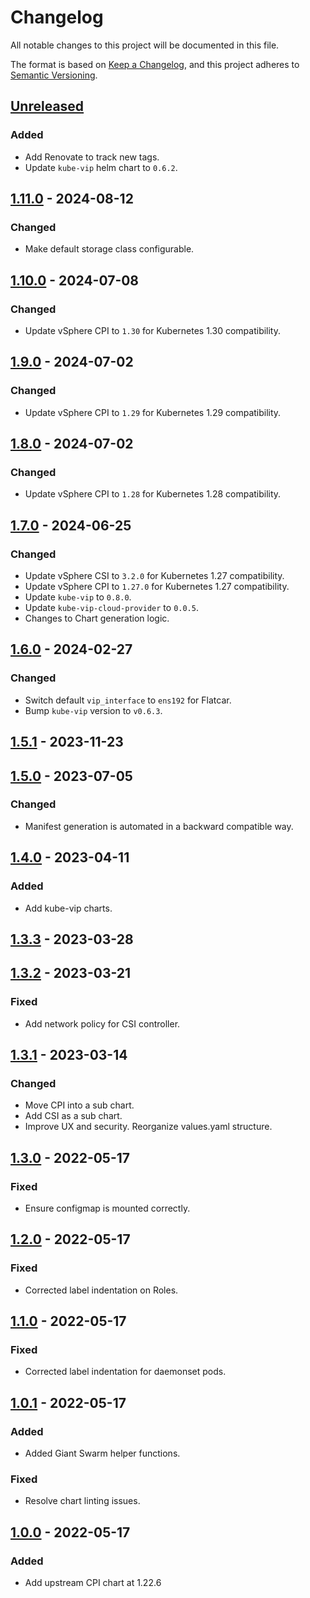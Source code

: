 # Changelog

All notable changes to this project will be documented in this file.

The format is based on [Keep a Changelog](https://keepachangelog.com/en/1.0.0/),
and this project adheres to [Semantic Versioning](https://semver.org/spec/v2.0.0.html).

## [Unreleased]

### Added

- Add Renovate to track new tags.
- Update `kube-vip` helm chart to `0.6.2`.

## [1.11.0] - 2024-08-12

### Changed

- Make default storage class configurable.

## [1.10.0] - 2024-07-08

### Changed

- Update vSphere CPI to `1.30` for Kubernetes 1.30 compatibility.

## [1.9.0] - 2024-07-02

### Changed

- Update vSphere CPI to `1.29` for Kubernetes 1.29 compatibility.

## [1.8.0] - 2024-07-02

### Changed

- Update vSphere CPI to `1.28` for Kubernetes 1.28 compatibility.

## [1.7.0] - 2024-06-25

### Changed

- Update vSphere CSI to `3.2.0` for Kubernetes 1.27 compatibility.
- Update vSphere CPI to `1.27.0` for Kubernetes 1.27 compatibility.
- Update `kube-vip` to `0.8.0`.
- Update `kube-vip-cloud-provider` to `0.0.5`.
- Changes to Chart generation logic.

## [1.6.0] - 2024-02-27

### Changed

- Switch default `vip_interface` to `ens192` for Flatcar.
- Bump `kube-vip` version to `v0.6.3`.

## [1.5.1] - 2023-11-23

## [1.5.0] - 2023-07-05

### Changed

- Manifest generation is automated in a backward compatible way.

## [1.4.0] - 2023-04-11

### Added

- Add kube-vip charts.

## [1.3.3] - 2023-03-28

## [1.3.2] - 2023-03-21

### Fixed

- Add network policy for CSI controller.

## [1.3.1] - 2023-03-14

### Changed

- Move CPI into a sub chart.
- Add CSI as a sub chart.
- Improve UX and security. Reorganize values.yaml structure.

## [1.3.0] - 2022-05-17

### Fixed

- Ensure configmap is mounted correctly.

## [1.2.0] - 2022-05-17

### Fixed

- Corrected label indentation on Roles.

## [1.1.0] - 2022-05-17

### Fixed

- Corrected label indentation for daemonset pods.

## [1.0.1] - 2022-05-17

### Added

- Added Giant Swarm helper functions.

### Fixed

- Resolve chart linting issues.

## [1.0.0] - 2022-05-17

### Added

- Add upstream CPI chart at 1.22.6

[Unreleased]: https://github.com/giantswarm/cloud-provider-vsphere-app/compare/v1.11.0...HEAD
[1.11.0]: https://github.com/giantswarm/cloud-provider-vsphere-app/compare/v1.10.0...v1.11.0
[1.10.0]: https://github.com/giantswarm/cloud-provider-vsphere-app/compare/v1.9.0...v1.10.0
[1.9.0]: https://github.com/giantswarm/cloud-provider-vsphere-app/compare/v1.8.0...v1.9.0
[1.8.0]: https://github.com/giantswarm/cloud-provider-vsphere-app/compare/v1.7.0...v1.8.0
[1.7.0]: https://github.com/giantswarm/cloud-provider-vsphere-app/compare/v1.6.0...v1.7.0
[1.6.0]: https://github.com/giantswarm/cloud-provider-vsphere-app/compare/v1.5.1...v1.6.0
[1.5.1]: https://github.com/giantswarm/cloud-provider-vsphere-app/compare/v1.5.0...v1.5.1
[1.5.0]: https://github.com/giantswarm/cloud-provider-vsphere-app/compare/v1.4.0...v1.5.0
[1.4.0]: https://github.com/giantswarm/cloud-provider-vsphere-app/compare/v1.3.3...v1.4.0
[1.3.3]: https://github.com/giantswarm/cloud-provider-vsphere-app/compare/v1.3.2...v1.3.3
[1.3.2]: https://github.com/giantswarm/cloud-provider-vsphere-app/compare/v1.3.1...v1.3.2
[1.3.1]: https://github.com/giantswarm/cloud-provider-vsphere-app/compare/v1.4.0...v1.3.1
[1.4.0]: https://github.com/giantswarm/cloud-provider-vsphere-app/compare/v1.3.0...v1.4.0
[1.3.0]: https://github.com/giantswarm/cloud-provider-vsphere-app/compare/v1.2.0...v1.3.0
[1.2.0]: https://github.com/giantswarm/cloud-provider-vsphere-app/compare/v1.1.0...v1.2.0
[1.1.0]: https://github.com/giantswarm/cloud-provider-vsphere-app/compare/v1.0.1...v1.1.0
[1.0.1]: https://github.com/giantswarm/cloud-provider-vsphere-app/compare/v1.0.0...v1.0.1
[1.0.0]: https://github.com/giantswarm/cloud-provider-vsphere-app/releases/tag/v1.0.0
